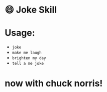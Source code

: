 # :smile: Joke Skill
# Usage:
* `joke`
* `make me laugh`
* `brighten my day`
* `tell a me joke`

# now with chuck norris!
